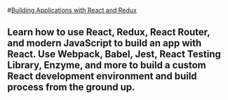 #[Building Applications with React and Redux](https://app.pluralsight.com/library/courses/react-redux-react-router-es6/table-of-contents) 

## Learn how to use React, Redux, React Router, and modern JavaScript to build an app with React. Use Webpack, Babel, Jest, React Testing Library, Enzyme, and more to build a custom React development environment and build process from the ground up.